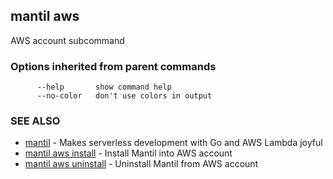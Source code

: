 ## mantil aws

AWS account subcommand

### Options inherited from parent commands

```
      --help       show command help
      --no-color   don't use colors in output
```

### SEE ALSO

* [mantil](mantil.md)	 - Makes serverless development with Go and AWS Lambda joyful
* [mantil aws install](mantil_aws_install.md)	 - Install Mantil into AWS account
* [mantil aws uninstall](mantil_aws_uninstall.md)	 - Uninstall Mantil from AWS account

